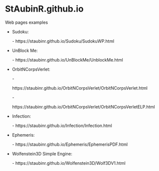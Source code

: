 # StAubinR.github.io
<p>Web pages examples</p>
<ul>
 <li>
 <p>Sudoku:</p>
 - https://staubinr.github.io/Sudoku/SudokuWP.html
 </li>
 <li>
 <p>UnBlock Me: <p>
 - https://staubinr.github.io/UnBlockMe/UnblockMe.html
 </li>
 <li>
 <p>OrbitNCorpsVerlet: <p>
 - <p>https://staubinr.github.io/OrbitNCorpsVerlet/OrbitNCorpsVerlet.html</p>
 - <p>https://staubinr.github.io/OrbitNCorpsVerlet/OrbitNCorpsVerletELP.html</p>
 </li>
 <li>
 <p>Infection: <p>
 - https://staubinr.github.io/Infection/Infection.html
 </li>
 <li>
 <p>Ephemeris: <p>
 - https://staubinr.github.io/Ephemeris/EphemerisPDF.html
 </li>
 <li>
 <p>Wolfenstein3D Simple Engine: <p>
 - https://staubinr.github.io/Wolfenstein3D/Wolf3DV1.html
 </li>
</ul>
